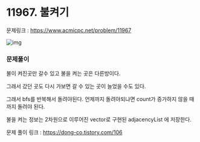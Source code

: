 # 11967. 불켜기

문제링크 : https://www.acmicpc.net/problem/11967

![img](https://k.kakaocdn.net/dn/ttaiD/btqEu6a2x4P/tLXcGAEyOyRbpyNcocAuR0/img.png)



### 문제풀이

불이 켜진곳만 갈수 있고 불을 켜는 곳은 다른방이다. 

그래서 갔던 곳도 다시 가보면 갈 수 있는 곳이 늘었을 수도 있다.

 

그래서 bfs를 반복해서 돌려야된다. 언제까지 돌려야되냐면 count가 증가하지 않을 때 까지 돌려야 된다. 

 

불을 켜는 정보는 2차원으로 이루어진 vector로 구현된 adjacencyList 에 저장한다.



문제 풀이 링크 : https://dong-co.tistory.com/106